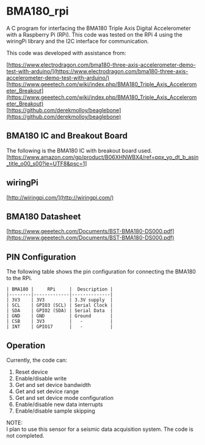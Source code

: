 # BMA180_rpi
A C program for interfacing the BMA180 Triple Axis Digital Accelerometer with a Raspberry Pi (RPi). 
This code was tested on the RPi 4 using the wiringPi library and the I2C interface for communication.

This code was developed with assistance from:

[https://www.electrodragon.com/bma180-three-axis-accelerometer-demo-test-with-arduino/](https://www.electrodragon.com/bma180-three-axis-accelerometer-demo-test-with-arduino/)  [https://www.geeetech.com/wiki/index.php/BMA180_Triple_Axis_Accelerometer_Breakout](https://www.geeetech.com/wiki/index.php/BMA180_Triple_Axis_Accelerometer_Breakout)  
[https://github.com/derekmolloy/beaglebone](https://github.com/derekmolloy/beaglebone)

## BMA180 IC and Breakout Board
The following is the BMA180 IC with breakout board used.
[https://www.amazon.com/gp/product/B06XHNWBX4/ref=ppx_yo_dt_b_asin_title_o00_s00?ie=UTF8&psc=1]

## wiringPi
[http://wiringpi.com/](http://wiringpi.com/)

## BMA180 Datasheet
[https://www.geeetech.com/Documents/BST-BMA180-DS000.pdf](https://www.geeetech.com/Documents/BST-BMA180-DS000.pdf)

## PIN Configuration
The following table shows the pin configuration for connecting the BMA180 to the RPi.
```
| BMA180 |     RPi     |  Description |
|--------|-------------|--------------|
| 3V3    | 3V3         | 3.3V supply  |    
| SCL    | GPIO3 (SCL) | Serial Clock |   
| SDA    | GPIO2 (SDA) | Serial Data  |
| GND    | GND         | Ground  	  |
| CSB    | 3V3         |   -          |
| INT    | GPIO17      |   -          |
```
## Operation
Currently, the code can:
1.  Reset device
2.  Enable/disable write
3.  Get and set device bandwidth
4.  Get and set device range
5.  Get and set device mode configuration
6.  Enable/disable new data interrupts
7.  Enable/disable sample skipping

NOTE:  
I plan to use this sensor for a seismic data acquisition system. The code is not completed.
